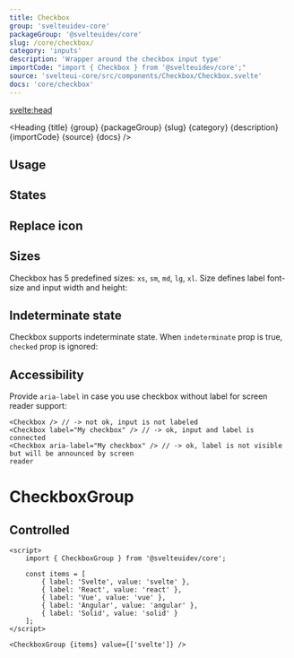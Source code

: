 ```yaml
---
title: Checkbox
group: 'svelteuidev-core'
packageGroup: '@svelteuidev/core'
slug: /core/checkbox/
category: 'inputs'
description: 'Wrapper around the checkbox input type'
importCode: "import { Checkbox } from '@svelteuidev/core';"
source: 'svelteui-core/src/components/Checkbox/Checkbox.svelte'
docs: 'core/checkbox'
---
```


<script>
    import { Demo, CheckboxDemos } from '@svelteuidev/demos';
	import { Heading } from "$lib/components";
</script>

<svelte:head>

  <title>{title} - SvelteUI</title>
</svelte:head>

<Heading {title} {group} {packageGroup} {slug} {category} {description} {importCode} {source} {docs} />

## Usage

<Demo demo={CheckboxDemos.configurator} />

## States

<Demo demo={CheckboxDemos.states} />

## Replace icon

<Demo demo={CheckboxDemos.icon} />

## Sizes

Checkbox has 5 predefined sizes: `xs`, `sm`, `md`, `lg`, `xl`. Size defines label font-size and input width and height:

<Demo demo={CheckboxDemos.sizes} />

## Indeterminate state

Checkbox supports indeterminate state. When `indeterminate` prop is true, `checked` prop is ignored:

<Demo demo={CheckboxDemos.indeterminate} />

## Accessibility

Provide `aria-label` in case you use checkbox without label for screen reader support:

```svelte
<Checkbox /> // -> not ok, input is not labeled
<Checkbox label="My checkbox" /> // -> ok, input and label is connected
<Checkbox aria-label="My checkbox" /> // -> ok, label is not visible but will be announced by screen
reader
```

# CheckboxGroup

<Demo demo={CheckboxDemos.groupConfigurator} />

## Controlled

```svelte
<script>
	import { CheckboxGroup } from '@svelteuidev/core';

	const items = [
		{ label: 'Svelte', value: 'svelte' },
		{ label: 'React', value: 'react' },
		{ label: 'Vue', value: 'vue' },
		{ label: 'Angular', value: 'angular' },
		{ label: 'Solid', value: 'solid' }
	];
</script>

<CheckboxGroup {items} value={['svelte']} />
```
